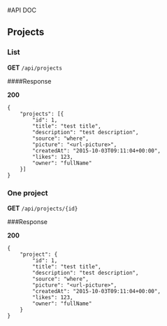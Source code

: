 #API DOC


## Projects

### List

__GET__ `/api/projects`

####Response

__200__

	{
		"projects": [{
			"id": 1,
			"title": "test title",
			"description": "test description",		
			"source": "where",		
			"picture": "<url-picture>",		
			"createdAt": "2015-10-03T09:11:04+00:00",		
			"likes": 123,
			"owner": "fullName"
		}]	
	}

### One project

__GET__ `/api/projects/{id}`

###Response

__200__

	{
		"project": {
			"id": 1,
			"title": "test title",
			"description": "test description",		
			"source": "where",		
			"picture": "<url-picture>",		
			"createdAt": "2015-10-03T09:11:04+00:00",		
			"likes": 123,
			"owner": "fullName"
		}
	}





